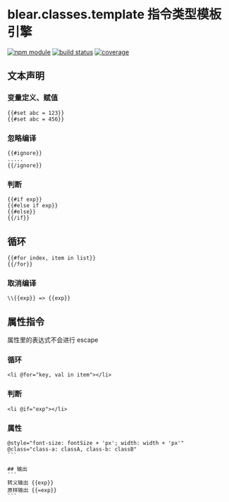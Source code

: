 # blear.classes.template 指令类型模板引擎

[![npm module][npm-img]][npm-url]
[![build status][travis-img]][travis-url]
[![coverage][coveralls-img]][coveralls-url]

[travis-img]: https://img.shields.io/travis/blearjs/blear.classes.template/master.svg?maxAge=2592000&style=flat-square
[travis-url]: https://travis-ci.org/blearjs/blear.classes.template

[npm-img]: https://img.shields.io/npm/v/blear.classes.template.svg?maxAge=2592000&style=flat-square
[npm-url]: https://www.npmjs.com/package/blear.classes.template

[coveralls-img]: https://img.shields.io/coveralls/blearjs/blear.classes.template/master.svg?maxAge=2592000&style=flat-square
[coveralls-url]: https://coveralls.io/github/blearjs/blear.classes.template?branch=master



## 文本声明

### 变量定义、赋值
```
{{#set abc = 123}}
{{#set abc = 456}}
```

### 忽略编译
```
{{#ignore}}
.....
{{/ignore}}
```

### 判断
```
{{#if exp}}
{{#else if exp}}
{{#else}}
{{/if}}
```

## 循环
```
{{#for index, item in list}}
{{/for}}
```

### 取消编译
```
\\{{exp}} => {{exp}}
```

## 属性指令
属性里的表达式不会进行 escape

### 循环
```
<li @for="key, val in item"></li>
```

### 判断
```
<li @if="exp"></li>
```

### 属性
````
@style="font-size: fontSize + 'px'; width: width + 'px'"
@class="class-a: classA, class-b: classB"
```

## 输出
```
转义输出 {{exp}}
原样输出 {{=exp}}
```
